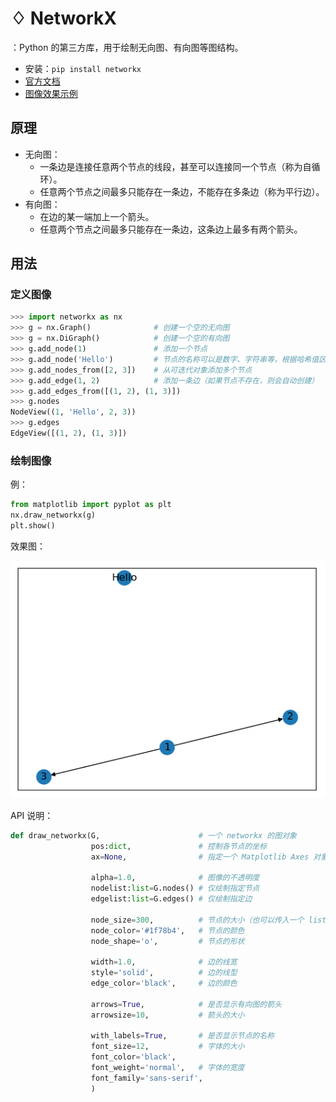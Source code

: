 # ♢ NetworkX

：Python 的第三方库，用于绘制无向图、有向图等图结构。
- 安装：`pip install networkx`
- [官方文档](https://networkx.github.io/documentation/stable/)
- [图像效果示例](https://networkx.org/documentation/stable/auto_examples/index.html)

## 原理

- 无向图：
  - 一条边是连接任意两个节点的线段，甚至可以连接同一个节点（称为自循环）。
  - 任意两个节点之间最多只能存在一条边，不能存在多条边（称为平行边）。
- 有向图：
  - 在边的某一端加上一个箭头。
  - 任意两个节点之间最多只能存在一条边，这条边上最多有两个箭头。

## 用法

### 定义图像

```py
>>> import networkx as nx
>>> g = nx.Graph()              # 创建一个空的无向图
>>> g = nx.DiGraph()            # 创建一个空的有向图
>>> g.add_node(1)               # 添加一个节点
>>> g.add_node('Hello')         # 节点的名称可以是数字、字符串等，根据哈希值区分
>>> g.add_nodes_from([2, 3])    # 从可迭代对象添加多个节点
>>> g.add_edge(1, 2)            # 添加一条边（如果节点不存在，则会自动创建）
>>> g.add_edges_from([(1, 2), (1, 3)])
>>> g.nodes
NodeView((1, 'Hello', 2, 3))
>>> g.edges
EdgeView([(1, 2), (1, 3)])
```

### 绘制图像

例：
```py
from matplotlib import pyplot as plt
nx.draw_networkx(g)
plt.show()
```

效果图：

![](./NetworkX_1.png)


API 说明：
```py
def draw_networkx(G,                      # 一个 networkx 的图对象
                  pos:dict,               # 控制各节点的坐标
                  ax=None,                # 指定一个 Matplotlib Axes 对象来绘制

                  alpha=1.0,              # 图像的不透明度
                  nodelist:list=G.nodes() # 仅绘制指定节点
                  edgelist:list=G.edges() # 仅绘制指定边

                  node_size=300,          # 节点的大小（也可以传入一个 list ，分别设置每个节点的大小）
                  node_color='#1f78b4',   # 节点的颜色
                  node_shape='o',         # 节点的形状

                  width=1.0,              # 边的线宽
                  style='solid',          # 边的线型
                  edge_color='black',     # 边的颜色

                  arrows=True,            # 是否显示有向图的箭头
                  arrowsize=10,           # 箭头的大小

                  with_labels=True,       # 是否显示节点的名称
                  font_size=12,           # 字体的大小
                  font_color='black',
                  font_weight='normal',   # 字体的宽度
                  font_family='sans-serif',
                  )
```
